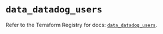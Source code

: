 # `data_datadog_users`

Refer to the Terraform Registry for docs: [`data_datadog_users`](https://registry.terraform.io/providers/datadog/datadog/3.48.0/docs/data-sources/users).
